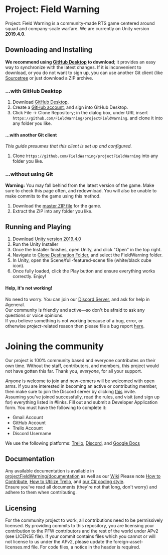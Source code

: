 # Project: Field Warning
Project: Field Warning is a community-made RTS game centered around squad and company-scale warfare.
We are currently on Unity version **2019.4.0**.

## Downloading and Installing
**We recommend using [GitHub Desktop](https://desktop.github.com) to download**;
it provides an easy way to synchronize with the latest changes. If it is
inconvenient to download, or you do not want to sign up, you can use another
Git client (like [Sourcetree](https://www.atlassian.com/software/sourcetree) or
just download a ZIP archive.

### ...with GitHub Desktop
1. Download [GitHub Desktop](https://desktop.github.com).
2. Create a [GitHub account](https://github.com/join), and sign into GitHub
   Desktop.
3. Click File → Clone Repository; in the dialog box, under URL insert
   `https://github.com/FieldWarning/projectFieldWarning`. and clone it into any folder you like.

#### ...with another Git client
*This guide presumes that this client is set up and configured.*

1. Clone `https://github.com/FieldWarning/projectFieldWarning` into any folder you like.

### ...without using Git
**Warning:** You may fall behind from the latest version of the game. Make sure
to check this page often, and redownload. You will also be unable to make commits to the game using this method.

1. Download the [master ZIP file](https://github.com/FieldWarning/projectFieldWarning/archive/master.zip) for the game.
2. Extract the ZIP into any folder you like.

## Running and Playing
1. Download [Unity version 2019.4.0](https://unity3d.com/get-unity/download/archive)
2. Run the Unity Installer
3. Once the Installer finishes, open Unity, and click "Open" in the top right.
4. Navigate to [Clone Destination Folder](https://github.com/FieldWarning/projectFieldWarning/tree/master/src/FieldWarning), and select the FieldWarning folder.
5. In Unity, open the Scene/full-featured-scene file (white/black cube icon).
6. Once fully loaded, click the Play button and ensure everything works correctly. Enjoy!

#### Help, it's not working!
No need to worry. You can join our [Discord Server](https://discord.gg/ExQtQX4), and ask for help in #general.  
Our community is friendly and active—so don't be afraid to ask any questions or voice opinions.  
If you believe something is not working because of a bug, error, or otherwise *project*-related reason then please file a bug report [here](https://github.com/FieldWarning/projectFieldWarning/issues).

# Joining the community
Our project is 100% community based and everyone contributes on their own time. Without the staff, contributors, and members, this project would not have gotten this far. Thank you, *everyone*, for all your support.  

*Anyone* is welcome to join and new-comers will be welcomed with open arms. If you are interested in becoming an active or contributing member, then make sure to join the Discord server by clicking [this](https://discord.gg/ExQtQX4) invite.  
Assuming you've joined successfully, read the rules, and visit (and sign up for) everything listed in #links. Fill out and submit a Developer Application form. You must have the following to complete it:
- Gmail Account
- GitHub Account
- Trello Account
- Discord Username

We use the following platforms: [Trello](https://www.trello.com), [Discord](https://www.discordapp.com), and [Google Docs](https://docs.google.com)

## Documentation
Any available documentation is available in [projectFieldWarning/documentation](https://github.com/FieldWarning/projectFieldWarning/tree/master/documentation) as well as our [Wiki](https://github.com/FieldWarning/projectFieldWarning/wiki)
Please note [How to Contribute](https://github.com/FieldWarning/projectFieldWarning/tree/master/documentation/HOW_TO_CONTRIBUTE.md), [How to Utilize Trello](https://github.com/FieldWarning/projectFieldWarning/blob/master/documentation/TRELLO.md), and [our C# coding style](https://github.com/FieldWarning/projectFieldWarning/blob/master/documentation/coding-style.md).  
Ensure you've read all documents (they're not that long, don't worry) and adhere to them when contributing.

## Licensing
For the community project to work, all contributions need to be permissively licensed. By providing commits to this repository, you are licensing your contribution to the PFW contributors and the rest of the world under APv2 (see LICENSE file).
If your commit contains files which you cannot or will not license to us under the APv2, please update the foreign-asset-licenses.md file. For code files, a notice in the header is required.
